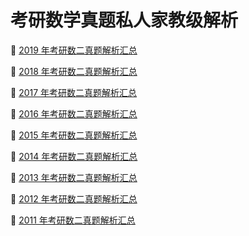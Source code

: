 # 考研数学真题私人家教级解析

📖 [2019 年考研数二真题解析汇总](#)

📖 [2018 年考研数二真题解析汇总](#)

📖 [2017 年考研数二真题解析汇总](#)

📖 [2016 年考研数二真题解析汇总](https://zhaokaifeng.com/?page_id=9017)

📖 [2015 年考研数二真题解析汇总](https://zhaokaifeng.com/?page_id=9014)

📖 [2014 年考研数二真题解析汇总](https://zhaokaifeng.com/?page_id=9009)

📖 [2013 年考研数二真题解析汇总](https://zhaokaifeng.com/?page_id=9004)

📖 [2012 年考研数二真题解析汇总](https://zhaokaifeng.com/?page_id=8999)

📖 [2011 年考研数二真题解析汇总](https://zhaokaifeng.com/?page_id=8648)


